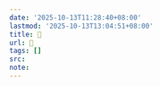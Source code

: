 ```yaml
---
date: '2025-10-13T11:28:40+08:00'
lastmod: '2025-10-13T13:04:51+08:00'
title: 󰞋
url: 󰞋
tags: []
src:
note:
---
```

